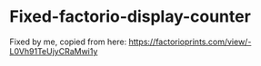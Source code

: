 # Fixed-factorio-display-counter
Fixed by me, copied from here: https://factorioprints.com/view/-L0Vh91TeUjyCRaMwi1y
